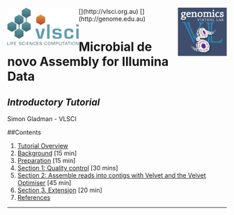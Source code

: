 <p>
[<img src="media/vlsci_logo.jpg" alt="VLSCI logo" align="left" width="164"/>](http://vlsci.org.au)
[<img src="media/gvl_logo.jpg" alt="GVL logo" align="right" width="112"/>](http://genome.edu.au)
</p>
<p></p>

# Microbial de novo Assembly for Illumina Data

## *Introductory Tutorial*

Simon Gladman - VLSCI

<!-- toc -->
##Contents

1. [Tutorial Overview](#1-tutorial-overview)
2. [Background](#2-background) [15 min]
3. [Preparation](#3-preparation) [15 min]
4. [Section 1: Quality control](#4-section-1:-quality-control) [30 mins]
5. [Section 2: Assemble reads into contigs with Velvet and the Velvet Optimiser](#5-section-2:-assemble-reads-into-contigs-with-velvet-and-the-velvet-optimiser) [45 min]
6. [Section 3. Extension](#6-section-3:-extension) [20 min]
7. [References](#7-references)

  ----------------------------------------------

[//]: # (These are reference links used in the body of this note and get stripped out when the markdown processor does it's job. There is no need to format nicely because it shouldn't be seen. Thanks SO - http://stackoverflow.com/questions/4823468/store-comments-in-markdown-syntax)
